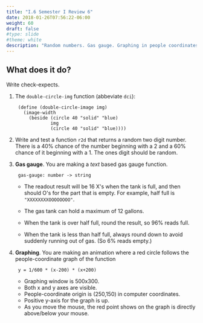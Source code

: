 ```yaml
---
title: "I.6 Semester I Review 6"
date: 2018-01-26T07:56:22-06:00
weight: 60
draft: false
#type: slide
#theme: white
description: "Random numbers. Gas gauge. Graphing in people coordinates."
---
```


## What does it do? 

Write check-expects.

1. The `double-circle-img` function (abbeviate `dci`):

        (define (double-circle-image img)
          (image-width 
            (beside (circle 40 "solid" "blue)
                    img
                    (circle 40 "solid" "blue))))


2. Write and test a function `r2d` that returns a random two digit
   number. There is a 40% chance of the number beginning with a 2 and
   a 60% chance of it beginning with a 1. The ones digit should be
   random.

3. **Gas gauge**. You are making a _text_ based gas gauge function. 

        gas-gauge: number -> string

    * The readout result will be 16 X's when the tank is full, and then should O's 
    for the part that is empty. For example, half full is `"XXXXXXXXOOOOOOOO"`.
    
    * The gas tank can hold a maximum of 12 gallons. 
    
    * When the tank is over half full, round the result, so 96% reads full.
      
    * When the tank is less than half full, always round down to avoid
      suddenly running out of gas. (So 6% reads empty.)

4. **Graphing**. You are making an animation where a red circle
   follows the people-coordinate graph of the function
   
        y = 1/600 * (x-200) * (x+200)
        
    * Graphing window is 500x300.
    * Both x and y axes are visible.
    * People-coordinate origin is (250,150) in computer coordinates.
    * Positive y-axis for the graph is up.
    * As you move the mouse, the red point shows on the graph is
      directly above/below your mouse.

